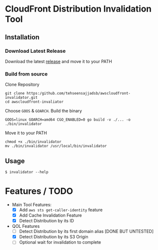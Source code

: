 # CloudFront Distribution Invalidation Tool

## Installation

### Download Latest Release

Download the latest [release](https://github.com/tehseensajjadsb/awscloudfront-invalidator/releases) and move it to your PATH

### Build from source

Clone Repository

```
git clone https:/github.com/tehseensajjadsb/awscloudfront-invalidator.git
cd awscloudfront-invaliator
```

Choose `GOOS` & `GOARCH`. Build the binary

```
GOOS=linux GOARCH=amd64 CGO_ENABLED=0 go build -v ./... -o ./bin/invalidator
```

Move it to your PATH

```
chmod +x ./bin/invalidator
mv ./bin/invalidator /usr/local/bin/invalidator
```

## Usage

```
$ invalidator --help
```


# Features / TODO

- Main Tool Features:
    - [X] Add `aws sts get-caller-identity` feature
    - [X] Add Cache Invalidation Feature
    - [X] Detect Distribution by its ID
- QOL Features
    - [ ] Detect Distribution by its first domain alias [DONE BUT UNTESTED]
    - [X] Detect Distribution by its S3 Origin
    - [ ] Optional wait for invalidation to complete
